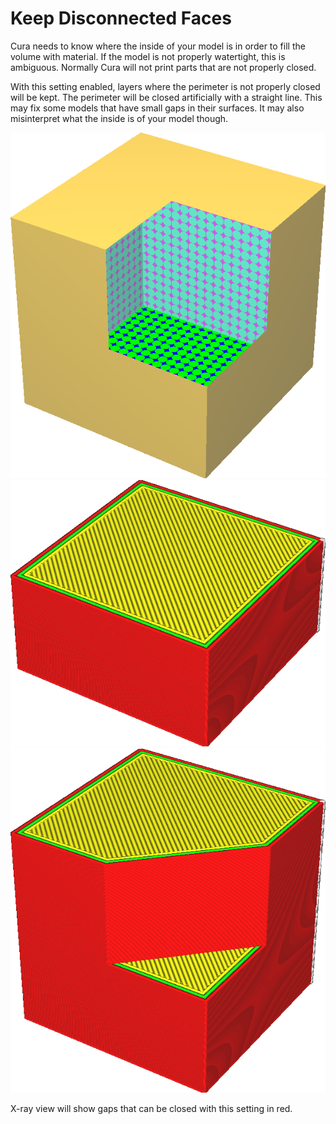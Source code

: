 Keep Disconnected Faces
====
Cura needs to know where the inside of your model is in order to fill the volume with material. If the model is not properly watertight, this is ambiguous. Normally Cura will not print parts that are not properly closed.

With this setting enabled, layers where the perimeter is not properly closed will be kept. The perimeter will be closed artificially with a straight line. This may fix some models that have small gaps in their surfaces. It may also misinterpret what the inside is of your model though.

<!--screenshot {
"image_path": "meshfix_keep_open_polygons_shell.png",
"models": [{"script": "cube_missing_corner.py"}],
"camera_position": [85, -55, 75],
"layer": -1
}-->
<!--screenshot {
"image_path": "meshfix_keep_open_polygons_disabled.png",
"models": [{"script": "cube_missing_corner.py"}],
"camera_position": [85, -55, 75],
"settings": {
    "meshfix_keep_open_polygons": false
},
"colours": 64
}-->
<!--screenshot {
"image_path": "meshfix_keep_open_polygons_enabled.png",
"models": [{"script": "cube_missing_corner.py"}],
"camera_position": [85, -55, 75],
"settings": {
    "meshfix_keep_open_polygons": true
},
"colours": 64
}-->
![This cube is missing a corner](images/meshfix_keep_open_polygons_shell.png)
![Normally the layers that are not closed will not be printed](images/meshfix_keep_open_polygons_disabled.png)
![With this setting enabled, the shape is closed artificially](images/meshfix_keep_open_polygons_enabled.png)

X-ray view will show gaps that can be closed with this setting in red.